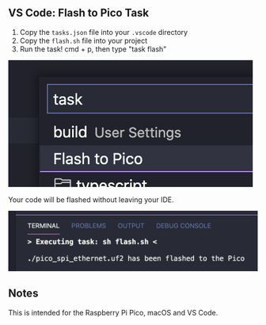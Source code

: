 ## VS Code: Flash to Pico Task

1. Copy the `tasks.json` file into your `.vscode` directory
2. Copy the `flash.sh` file into your project
3. Run the task! cmd + p, then type "task flash"

![VS Code command with task typed](/run-task.png)

Your code will be flashed without leaving your IDE.

![reads "file.uf2 has been flashed to the Pico"](/term-output.png)

## Notes

This is intended for the Raspberry Pi Pico, macOS and VS Code.
